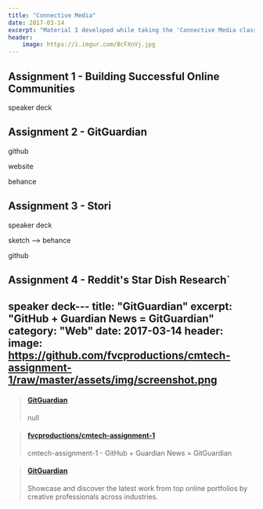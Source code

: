 ```yaml
---
title: "Connective Media"
date: 2017-03-14
excerpt: "Material I developed while taking the 'Connective Media class at Cornell Tech."
header:
    image: https://i.imgur.com/8cFXnVj.jpg
---
```


## Assignment 1 - Building Successful Online Communities

speaker deck

## Assignment 2 - GitGuardian

github

website

behance

## Assignment 3 - Stori

speaker deck

sketch --> behance

github

## Assignment 4 - Reddit's Star Dish Research`

speaker deck---
title: "GitGuardian"
excerpt: "GitHub + Guardian News = GitGuardian"
category: "Web"
date: 2017-03-14
header:
  image: https://github.com/fvcproductions/cmtech-assignment-1/raw/master/assets/img/screenshot.png
---

<blockquote class="embedly-card"><h4><a href="https://fvcproductions.github.io/cmtech-assignment-1/">GitGuardian</a></h4><p>null</p></blockquote>

<blockquote class="embedly-card"><h4><a href="https://github.com/fvcproductions/cmtech-assignment-1">fvcproductions/cmtech-assignment-1</a></h4><p>cmtech-assignment-1 - GitHub + Guardian News = GitGuardian</p></blockquote>

<blockquote class="embedly-card"><h4><a href="https://www.behance.net/gallery/50180493/GitGuardian">GitGuardian</a></h4><p>Showcase and discover the latest work from top online portfolios by creative professionals across industries.</p></blockquote>